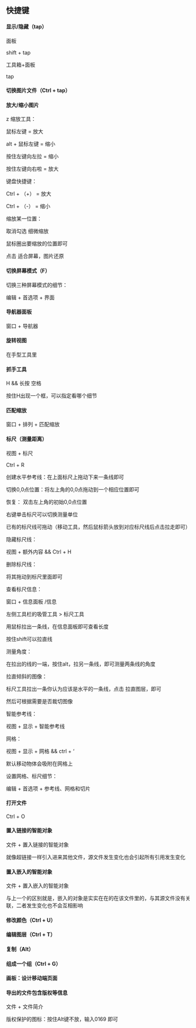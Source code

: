 ## 快捷键

#### 显示/隐藏（tap）

面板

shift + tap

工具箱+面板

tap

#### 切换图片文件（Ctrl + tap）

#### 放大/缩小图片

z  缩放工具：

鼠标左键 = 放大

alt + 鼠标左键 = 缩小

按住左键向左拉 = 缩小

按住左键向右啦 = 放大



键盘快捷键：

Ctrl + （+） = 放大

Ctrl + （-） = 缩小



缩放某一位置：

取消勾选 细微缩放

鼠标圈出要缩放的位置即可



点击 适合屏幕，图片还原

#### 切换屏幕模式（F）

切换三种屏幕模式的细节：

编辑  +  首选项  + 界面

#### 导航器面板

窗口 + 导航器

#### 旋转视图

在手型工具里

#### 抓手工具

H     &&   长按 空格

按住H出现一个框，可以指定看哪个细节

#### 匹配缩放

窗口 + 排列 + 匹配缩放

#### 标尺（测量距离）

视图 + 标尺

Ctrl + R

创建水平参考线：在上面标尺上拖动下来一条线即可

切换0,0点位置：将左上角的0,0点拖动到一个相应位置即可

恢复： 双击左上角的初始0,0点位置

右键单击标尺可以切换测量单位

已有的标尺线可拖动（移动工具，然后鼠标箭头放到对应标尺线后点击拉走即可）



隐藏标尺线：

视图 + 额外内容     &&     Ctrl + H



删除标尺线：

将其拖动到标尺里面即可



查看标尺信息：

窗口 + 信息面板 /信息

左侧工具栏的吸管工具 > 标尺工具

用鼠标拉出一条线，在信息面板即可查看长度

按住shift可以拉直线



测量角度：

在拉出的线的一端，按住alt，拉另一条线，即可测量两条线的角度



拉直倾斜的图像：

标尺工具拉出一条你认为应该是水平的一条线，点击  拉直图层，即可

然后可根据需要是否裁切图像



智能参考线：

视图 + 显示 + 智能参考线



网格：

视图 + 显示 + 网格  && ctrl + ‘

默认移动物体会吸附在网格上



设置网格、标尺细节：

编辑 + 首选项 + 参考线、网格和切片



#### 打开文件

Ctrl + O



#### 置入链接的智能对象

文件 + 置入链接的智能对象

就像超链接一样引入进来其他文件，源文件发生变化也会引起所有引用发生变化

#### 置入嵌入的智能对象

文件 + 置入嵌入的智能对象

与上一个的区别就是，嵌入的对象是实实在在的在该文件里的，与其源文件没有关联，二者发生变化也不会互相影响

#### 修改颜色（Ctrl + U）

#### 编辑图层（Ctrl + T）

#### 复制（Alt）

#### 组成一个组（Ctrl + G）

#### 画板：设计移动端页面

#### 导出的文件包含版权等信息

文件 + 文件简介 

版权保护的图标：按住Alt键不放，输入0169 即可



